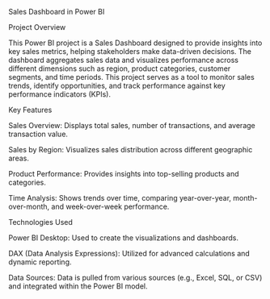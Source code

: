 Sales Dashboard in Power BI


Project Overview


This Power BI project is a Sales Dashboard designed to provide insights into key sales metrics, helping stakeholders make data-driven decisions. The dashboard aggregates sales data and visualizes performance across different dimensions such as region, product categories, customer segments, and time periods. This project serves as a tool to monitor sales trends, identify opportunities, and track performance against key performance indicators (KPIs).

Key Features


Sales Overview: Displays total sales, number of transactions, and average transaction value.

Sales by Region: Visualizes sales distribution across different geographic areas.

Product Performance: Provides insights into top-selling products and categories.

Time Analysis: Shows trends over time, comparing year-over-year, month-over-month, and week-over-week performance.

Technologies Used

Power BI Desktop: Used to create the visualizations and dashboards.

DAX (Data Analysis Expressions): Utilized for advanced calculations and dynamic reporting.

Data Sources: Data is pulled from various sources (e.g., Excel, SQL, or CSV) and integrated within the Power BI model.
